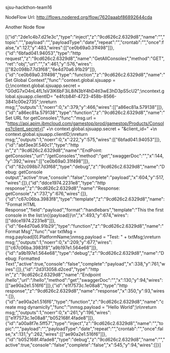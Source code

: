 sjsu-hackthon-team16

NodeFlow Url:
http://flows.nodered.org/flow/7620aaabf86892644cda

Another Node flow

[{"id":"2de1c4b7.d21e3c","type":"inject","z":"9cd626c2.6329d8","name":"","topic":"","payload":"","payloadType":"date","repeat":"","crontab":"","once":false,"x":127,"y":483,"wires":[["ce0b69a0.31f498"]]},{"id":"6bfad041.94053","type":"http request","z":"9cd626c2.6329d8","name":"GetAllConsoles","method":"GET","ret":"obj","url":"","x":461,"y":576,"wires":[["82c098b7.7d3f68","6e4d70a6.91b29"]]},{"id":"ce0b69a0.31f498","type":"function","z":"9cd626c2.6329d8","name":"Set Global Context","func":"context.global.sjsuapp = {};\ncontext.global.sjsuapp.secret = \"G0dG7xO4nL4fL1sV3lK6bF3iL8iN3bY4hD4tI3wE3hD3pS5cU2\";\ncontext.global.sjsuapp.clientID= \"e4fcb84f-4723-458b-8566-3841c00e2735\";\nreturn msg;","outputs":1,"noerr":0,"x":379,"y":466,"wires":[["a86ec81a.579138"]]},{"id":"a86ec81a.579138","type":"function","z":"9cd626c2.6329d8","name":"Set URL for getConsoles","func":"msg.url = \"https://api.apim.ibmcloud.com/gamestop/prod/gamestop/Products/Consoles?client_secret=\" +\n            context.global.sjsuapp.secret + \"&client_id=\" +\n            context.global.sjsuapp.clientID;\nreturn msg;","outputs":1,"noerr":0,"x":222,"y":575,"wires":[["6bfad041.94053"]]},{"id":"abf3ee3f.540c1","type":"http in","z":"9cd626c2.6329d8","name":"EndPoint: getConsoles","url":"/getConsoles","method":"get","swaggerDoc":"","x":144,"y":392,"wires":[["ce0b69a0.31f498"]]},{"id":"82c098b7.7d3f68","type":"debug","z":"9cd626c2.6329d8","name":"Debug: getConsole output","active":true,"console":"false","complete":"payload","x":604,"y":517,"wires":[]},{"id":"ddce1974.2231e8","type":"http response","z":"9cd626c2.6329d8","name":"Response: getConsole","x":737,"y":676,"wires":[]},{"id":"c67c06ba.3983f8","type":"template","z":"9cd626c2.6329d8","name":"Format HTML Response","field":"payload","format":"handlebars","template":"This the first console in the list:\n{{payload}}\n","x":493,"y":674,"wires":[["ddce1974.2231e8"]]},{"id":"6e4d70a6.91b29","type":"function","z":"9cd626c2.6329d8","name":"Format Msg","func":"var txtMsg  = msg.payload[0].PlatformName;\nmsg.payload = \"Test: \" + txtMsg;\nreturn msg;","outputs":1,"noerr":0,"x":209,"y":677,"wires":[["c67c06ba.3983f8","a9b197e1.564e68"]]},{"id":"a9b197e1.564e68","type":"debug","z":"9cd626c2.6329d8","name":"Debug: Formatted Text","active":true,"console":"false","complete":"payload","x":338,"y":761,"wires":[]},{"id":"2d313058.d2ced","type":"http in","z":"9cd626c2.6329d8","name":"Endpoint /hello","url":"/hello","method":"get","swaggerDoc":"","x":130,"y":94,"wires":[["ae90a2e1.516f6"]]},{"id":"e1f7573c.1e08a8","type":"http response","z":"9cd626c2.6329d8","name":"response","x":350,"y":93,"wires":[]},{"id":"ae90a2e1.516f6","type":"function","z":"9cd626c2.6329d8","name":"create msg dynamiclly","func":"\nmsg.payload = \"Hello World\";\n\nreturn msg;","outputs":1,"noerr":0,"x":261,"y":196,"wires":[["e1f7573c.1e08a8","b052168f.4fade8"]]},{"id":"a00a8f7e.5ff57","type":"inject","z":"9cd626c2.6329d8","name":"","topic":"","payload":"","payloadType":"date","repeat":"","crontab":"","once":false,"x":131,"y":262,"wires":[["ae90a2e1.516f6"]]},{"id":"b052168f.4fade8","type":"debug","z":"9cd626c2.6329d8","name":"","active":true,"console":"false","complete":"false","x":545,"y":94,"wires":[]}]